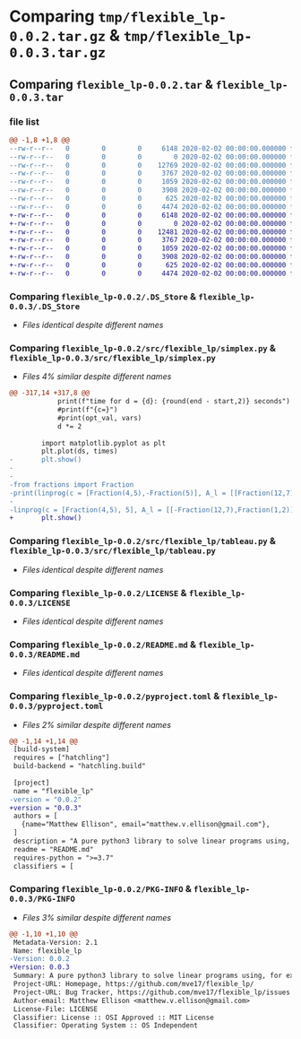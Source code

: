 # Comparing `tmp/flexible_lp-0.0.2.tar.gz` & `tmp/flexible_lp-0.0.3.tar.gz`

## Comparing `flexible_lp-0.0.2.tar` & `flexible_lp-0.0.3.tar`

### file list

```diff
@@ -1,8 +1,8 @@
--rw-r--r--   0        0        0     6148 2020-02-02 00:00:00.000000 flexible_lp-0.0.2/.DS_Store
--rw-r--r--   0        0        0        0 2020-02-02 00:00:00.000000 flexible_lp-0.0.2/src/flexible_lp/__init__.py
--rw-r--r--   0        0        0    12769 2020-02-02 00:00:00.000000 flexible_lp-0.0.2/src/flexible_lp/simplex.py
--rw-r--r--   0        0        0     3767 2020-02-02 00:00:00.000000 flexible_lp-0.0.2/src/flexible_lp/tableau.py
--rw-r--r--   0        0        0     1059 2020-02-02 00:00:00.000000 flexible_lp-0.0.2/LICENSE
--rw-r--r--   0        0        0     3908 2020-02-02 00:00:00.000000 flexible_lp-0.0.2/README.md
--rw-r--r--   0        0        0      625 2020-02-02 00:00:00.000000 flexible_lp-0.0.2/pyproject.toml
--rw-r--r--   0        0        0     4474 2020-02-02 00:00:00.000000 flexible_lp-0.0.2/PKG-INFO
+-rw-r--r--   0        0        0     6148 2020-02-02 00:00:00.000000 flexible_lp-0.0.3/.DS_Store
+-rw-r--r--   0        0        0        0 2020-02-02 00:00:00.000000 flexible_lp-0.0.3/src/flexible_lp/__init__.py
+-rw-r--r--   0        0        0    12481 2020-02-02 00:00:00.000000 flexible_lp-0.0.3/src/flexible_lp/simplex.py
+-rw-r--r--   0        0        0     3767 2020-02-02 00:00:00.000000 flexible_lp-0.0.3/src/flexible_lp/tableau.py
+-rw-r--r--   0        0        0     1059 2020-02-02 00:00:00.000000 flexible_lp-0.0.3/LICENSE
+-rw-r--r--   0        0        0     3908 2020-02-02 00:00:00.000000 flexible_lp-0.0.3/README.md
+-rw-r--r--   0        0        0      625 2020-02-02 00:00:00.000000 flexible_lp-0.0.3/pyproject.toml
+-rw-r--r--   0        0        0     4474 2020-02-02 00:00:00.000000 flexible_lp-0.0.3/PKG-INFO
```

### Comparing `flexible_lp-0.0.2/.DS_Store` & `flexible_lp-0.0.3/.DS_Store`

 * *Files identical despite different names*

### Comparing `flexible_lp-0.0.2/src/flexible_lp/simplex.py` & `flexible_lp-0.0.3/src/flexible_lp/simplex.py`

 * *Files 4% similar despite different names*

```diff
@@ -317,14 +317,8 @@
 			print(f"time for d = {d}: {round(end - start,2)} seconds")
 			#print(f"{c=}")
 			#print(opt_val, vars)
 			d *= 2
 		
 		import matplotlib.pyplot as plt
 		plt.plot(ds, times)
-		plt.show()
-
-
-from fractions import Fraction
-print(linprog(c = [Fraction(4,5),-Fraction(5)], A_l = [[Fraction(12,7),-Fraction(1,2)]], b_l = [Fraction(10)], maximize = True))
-
-linprog(c = [Fraction(4,5), 5], A_l = [[-Fraction(12,7),Fraction(1,2)]], b_l = [10], maximize = True, value_map = Fraction)
+		plt.show()
```

### Comparing `flexible_lp-0.0.2/src/flexible_lp/tableau.py` & `flexible_lp-0.0.3/src/flexible_lp/tableau.py`

 * *Files identical despite different names*

### Comparing `flexible_lp-0.0.2/LICENSE` & `flexible_lp-0.0.3/LICENSE`

 * *Files identical despite different names*

### Comparing `flexible_lp-0.0.2/README.md` & `flexible_lp-0.0.3/README.md`

 * *Files identical despite different names*

### Comparing `flexible_lp-0.0.2/pyproject.toml` & `flexible_lp-0.0.3/pyproject.toml`

 * *Files 2% similar despite different names*

```diff
@@ -1,14 +1,14 @@
 [build-system]
 requires = ["hatchling"]
 build-backend = "hatchling.build"
 
 [project]
 name = "flexible_lp"
-version = "0.0.2"
+version = "0.0.3"
 authors = [
   {name="Matthew Ellison", email="matthew.v.ellison@gmail.com"},
 ]
 description = "A pure python3 library to solve linear programs using, for example, fractions."
 readme = "README.md"
 requires-python = ">=3.7"
 classifiers = [
```

### Comparing `flexible_lp-0.0.2/PKG-INFO` & `flexible_lp-0.0.3/PKG-INFO`

 * *Files 3% similar despite different names*

```diff
@@ -1,10 +1,10 @@
 Metadata-Version: 2.1
 Name: flexible_lp
-Version: 0.0.2
+Version: 0.0.3
 Summary: A pure python3 library to solve linear programs using, for example, fractions.
 Project-URL: Homepage, https://github.com/mve17/flexible_lp/
 Project-URL: Bug Tracker, https://github.com/mve17/flexible_lp/issues
 Author-email: Matthew Ellison <matthew.v.ellison@gmail.com>
 License-File: LICENSE
 Classifier: License :: OSI Approved :: MIT License
 Classifier: Operating System :: OS Independent
```

